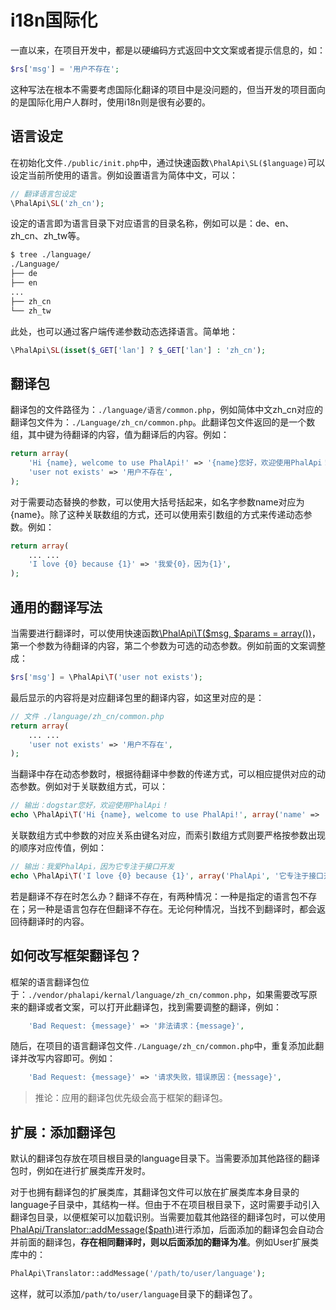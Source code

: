 # i18n国际化

一直以来，在项目开发中，都是以硬编码方式返回中文文案或者提示信息的，如：  
```php
$rs['msg'] = '用户不存在';
```
这种写法在根本不需要考虑国际化翻译的项目中是没问题的，但当开发的项目面向的是国际化用户人群时，使用i18n则是很有必要的。  

## 语言设定

在初始化文件```./public/init.php```中，通过快速函数```\PhalApi\SL($language)```可以设定当前所使用的语言。例如设置语言为简体中文，可以：  
```php
// 翻译语言包设定
\PhalApi\SL('zh_cn');   
```

设定的语言即为语言目录下对应语言的目录名称，例如可以是：de、en、zh_cn、zh_tw等。  
```bash
$ tree ./language/
./Language/
├── de
├── en
...
├── zh_cn
└── zh_tw
```

此处，也可以通过客户端传递参数动态选择语言。简单地：  
```php
\PhalApi\SL(isset($_GET['lan'] ? $_GET['lan'] : 'zh_cn');
```

## 翻译包
翻译包的文件路径为：```./language/语言/common.php```，例如简体中文zh_cn对应的翻译包文件为：```./Language/zh_cn/common.php```。此翻译包文件返回的是一个数组，其中键为待翻译的内容，值为翻译后的内容。例如：  
```php
return array(
    'Hi {name}, welcome to use PhalApi!' => '{name}您好，欢迎使用PhalApi！',
    'user not exists' => '用户不存在',
);
```
对于需要动态替换的参数，可以使用大括号括起来，如名字参数name对应为{name}。除了这种关联数组的方式，还可以使用索引数组的方式来传递动态参数。例如：  
```php
return array(
    ... ...
    'I love {0} because {1}' => '我爱{0}，因为{1}',
);
``` 

## 通用的翻译写法

当需要进行翻译时，可以使用快速函数[\PhalApi\T($msg, $params = array())](https://github.com/phalapi/kernal/blob/master/src/functions.php)，第一个参数为待翻译的内容，第二个参数为可选的动态参数。例如前面的文案调整成： 
```php
$rs['msg'] = \PhalApi\T('user not exists');
```  
最后显示的内容将是对应翻译包里的翻译内容，如这里对应的是：  
```php
// 文件 ./language/zh_cn/common.php
return array(
    ... ...
    'user not exists' => '用户不存在',
);
```
  
当翻译中存在动态参数时，根据待翻译中参数的传递方式，可以相应提供对应的动态参数。例如对于关联数组方式，可以：  
```php
// 输出：dogstar您好，欢迎使用PhalApi！
echo \PhalApi\T('Hi {name}, welcome to use PhalApi!', array('name' => 'dogstar'));
```

关联数组方式中参数的对应关系由键名对应，而索引数组方式则要严格按参数出现的顺序对应传值，例如：  
```php
// 输出：我爱PhalApi，因为它专注于接口开发
echo \PhalApi\T('I love {0} because {1}', array('PhalApi', '它专注于接口开发'));
```
  
若是翻译不存在时怎么办？翻译不存在，有两种情况：一种是指定的语言包不存在；另一种是语言包存在但翻译不存在。无论何种情况，当找不到翻译时，都会返回待翻译时的内容。  

## 如何改写框架翻译包？

框架的语言翻译包位于：```./vendor/phalapi/kernal/language/zh_cn/common.php```，如果需要改写原来的翻译或者文案，可以打开此翻译包，找到需要调整的翻译，例如：  
```php
    'Bad Request: {message}' => '非法请求：{message}',
```

随后，在项目的语言翻译包文件```./Language/zh_cn/common.php```中，重复添加此翻译并改写内容即可。例如：  
```php
    'Bad Request: {message}' => '请求失败，错误原因：{message}',
```

> 推论：应用的翻译包优先级会高于框架的翻译包。

## 扩展：添加翻译包

默认的翻译包存放在项目根目录的language目录下。当需要添加其他路径的翻译包时，例如在进行扩展类库开发时。  

对于也拥有翻译包的扩展类库，其翻译包文件可以放在扩展类库本身目录的language子目录中，其结构一样。但由于不在项目根目录下，这时需要手动引入翻译包目录，以便框架可以加载识别。当需要加载其他路径的翻译包时，可以使用[PhalApi/Translator::addMessage($path)](https://github.com/phalapi/kernal/blob/master/src/Translator.php)进行添加，后面添加的翻译包会自动合并前面的翻译包，**存在相同翻译时，则以后面添加的翻译为准**。例如User扩展类库中的：  

```php
PhalApi\Translator::addMessage('/path/to/user/language');
```
这样，就可以添加```/path/to/user/language```目录下的翻译包了。  
